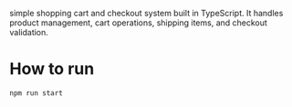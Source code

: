 simple shopping cart and checkout system built in TypeScript. It handles product management, cart operations, shipping items, and checkout validation.

# How to run

```
npm run start
```

